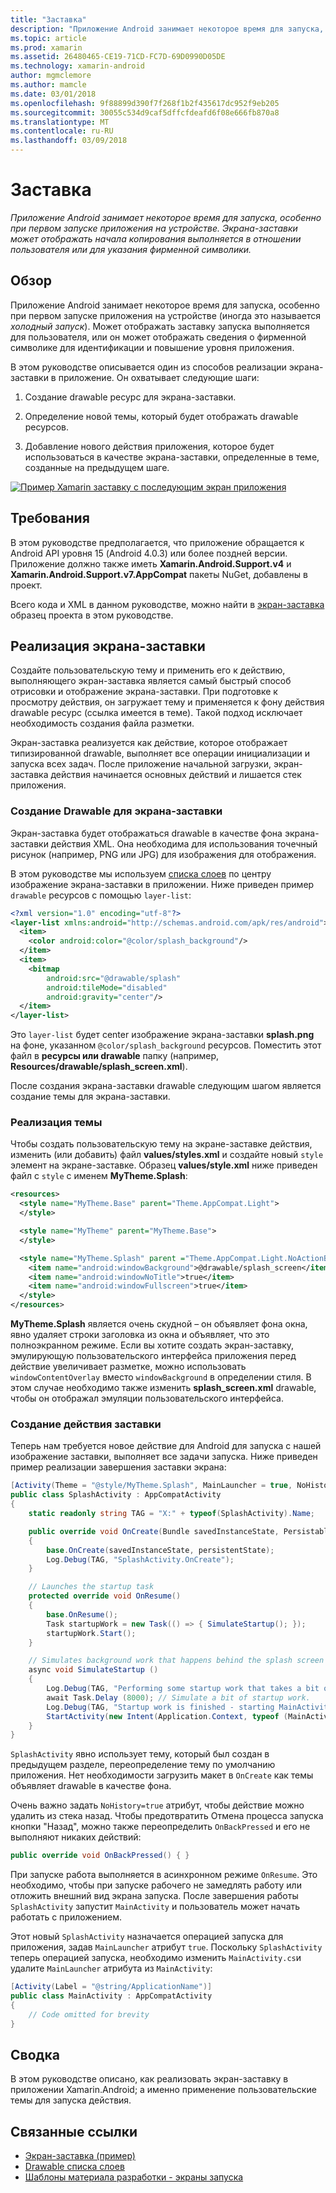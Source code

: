 ```yaml
---
title: "Заставка"
description: "Приложение Android занимает некоторое время для запуска, особенно при первом запуске приложения на устройстве. Экрана-заставки может отображать начала копирования выполняется в отношении пользователя или для указания фирменной символики."
ms.topic: article
ms.prod: xamarin
ms.assetid: 26480465-CE19-71CD-FC7D-69D0990D05DE
ms.technology: xamarin-android
author: mgmclemore
ms.author: mamcle
ms.date: 03/01/2018
ms.openlocfilehash: 9f88899d390f7f268f1b2f435617dc952f9eb205
ms.sourcegitcommit: 30055c534d9caf5dffcfdeafd6f08e666fb870a8
ms.translationtype: MT
ms.contentlocale: ru-RU
ms.lasthandoff: 03/09/2018
---
```

# <a name="splash-screen"></a>Заставка

_Приложение Android занимает некоторое время для запуска, особенно при первом запуске приложения на устройстве. Экрана-заставки может отображать начала копирования выполняется в отношении пользователя или для указания фирменной символики._


## <a name="overview"></a>Обзор

Приложение Android занимает некоторое время для запуска, особенно при первом запуске приложения на устройстве (иногда это называется _холодный запуск_). Может отображать заставку запуска выполняется для пользователя, или он может отображать сведения о фирменной символике для идентификации и повышение уровня приложения.

В этом руководстве описывается один из способов реализации экрана-заставки в приложение. Он охватывает следующие шаги:

1.  Создание drawable ресурс для экрана-заставки.

2.  Определение новой темы, который будет отображать drawable ресурсов.

3.  Добавление нового действия приложения, которое будет использоваться в качестве экрана-заставки, определенные в теме, созданные на предыдущем шаге.

[![Пример Xamarin заставку с последующим экран приложения](splash-screen-images/splashscreen-01-sml.png)](splash-screen-images/splashscreen-01.png#lightbox)


## <a name="requirements"></a>Требования

В этом руководстве предполагается, что приложение обращается к Android API уровня 15 (Android 4.0.3) или более поздней версии. Приложение должно также иметь **Xamarin.Android.Support.v4** и **Xamarin.Android.Support.v7.AppCompat** пакеты NuGet, добавлены в проект.

Всего кода и XML в данном руководстве, можно найти в [экран-заставка](https://developer.xamarin.com/samples/monodroid/SplashScreen) образец проекта в этом руководстве.


## <a name="implementing-a-splash-screen"></a>Реализация экрана-заставки

Создайте пользовательскую тему и применить его к действию, выполняющего экран-заставка является самый быстрый способ отрисовки и отображение экрана-заставки. При подготовке к просмотру действия, он загружает тему и применяется к фону действия drawable ресурс (ссылка имеется в теме). Такой подход исключает необходимость создания файла разметки.

Экран-заставка реализуется как действие, которое отображает типизированной drawable, выполняет все операции инициализации и запуска всех задач. После приложение начальной загрузки, экран-заставка действия начинается основных действий и лишается стек приложения.


### <a name="creating-a-drawable-for-the-splash-screen"></a>Создание Drawable для экрана-заставки

Экран-заставка будет отображаться drawable в качестве фона экрана-заставки действия XML. Она необходима для использования точечный рисунок (например, PNG или JPG) для изображения для отображения.

В этом руководстве мы используем [списка слоев](http://developer.android.com/guide/topics/resources/drawable-resource.html#LayerList) по центру изображение экрана-заставки в приложении. Ниже приведен пример `drawable` ресурсов с помощью `layer-list`:

```xml
<?xml version="1.0" encoding="utf-8"?>
<layer-list xmlns:android="http://schemas.android.com/apk/res/android">
  <item>
    <color android:color="@color/splash_background"/>
  </item>
  <item>
    <bitmap
        android:src="@drawable/splash"
        android:tileMode="disabled"
        android:gravity="center"/>
  </item>
</layer-list>
```

Это `layer-list` будет center изображение экрана-заставки **splash.png** на фоне, указанном `@color/splash_background` ресурсов.
Поместить этот файл в **ресурсы или drawable** папку (например, **Resources/drawable/splash_screen.xml**).

После создания экрана-заставки drawable следующим шагом является создание темы для экрана-заставки.


### <a name="implementing-a-theme"></a>Реализация темы

Чтобы создать пользовательскую тему на экране-заставке действия, изменить (или добавить) файл **values/styles.xml** и создайте новый `style` элемент на экране-заставке. Образец **values/style.xml** ниже приведен файл с `style` с именем **MyTheme.Splash**:

```xml
<resources>
  <style name="MyTheme.Base" parent="Theme.AppCompat.Light">
  </style>

  <style name="MyTheme" parent="MyTheme.Base">
  </style>

  <style name="MyTheme.Splash" parent ="Theme.AppCompat.Light.NoActionBar">
    <item name="android:windowBackground">@drawable/splash_screen</item>
    <item name="android:windowNoTitle">true</item>
    <item name="android:windowFullscreen">true</item>
  </style>
</resources>
```

**MyTheme.Splash** является очень скудной &ndash; он объявляет фона окна, явно удаляет строки заголовка из окна и объявляет, что это полноэкранном режиме. Если вы хотите создать экран-заставку, эмулирующую пользовательского интерфейса приложения перед действие увеличивает разметке, можно использовать `windowContentOverlay` вместо `windowBackground` в определении стиля. В этом случае необходимо также изменить **splash_screen.xml** drawable, чтобы он отображал эмуляции пользовательского интерфейса.


### <a name="create-a-splash-activity"></a>Создание действия заставки

Теперь нам требуется новое действие для Android для запуска с нашей изображение заставки, выполняет все задачи запуска. Ниже приведен пример реализации завершения заставки экрана:

```csharp
[Activity(Theme = "@style/MyTheme.Splash", MainLauncher = true, NoHistory = true)]
public class SplashActivity : AppCompatActivity
{
    static readonly string TAG = "X:" + typeof(SplashActivity).Name;

    public override void OnCreate(Bundle savedInstanceState, PersistableBundle persistentState)
    {
        base.OnCreate(savedInstanceState, persistentState);
        Log.Debug(TAG, "SplashActivity.OnCreate");
    }

    // Launches the startup task
    protected override void OnResume()
    {
        base.OnResume();
        Task startupWork = new Task(() => { SimulateStartup(); });
        startupWork.Start();
    }

    // Simulates background work that happens behind the splash screen
    async void SimulateStartup ()
    {
        Log.Debug(TAG, "Performing some startup work that takes a bit of time.");
        await Task.Delay (8000); // Simulate a bit of startup work.
        Log.Debug(TAG, "Startup work is finished - starting MainActivity.");
        StartActivity(new Intent(Application.Context, typeof (MainActivity)));
    }
}
```

`SplashActivity` явно использует тему, который был создан в предыдущем разделе, переопределение тему по умолчанию приложения.
Нет необходимости загрузить макет в `OnCreate` как темы объявляет drawable в качестве фона.

Очень важно задать `NoHistory=true` атрибут, чтобы действие можно удалить из стека назад. Чтобы предотвратить Отмена процесса запуска кнопки "Назад", можно также переопределить `OnBackPressed` и его не выполняют никаких действий:

```csharp
public override void OnBackPressed() { }
```

При запуске работа выполняется в асинхронном режиме `OnResume`. Это необходимо, чтобы при запуске рабочего не замедлять работу или отложить внешний вид экрана запуска. После завершения работы `SplashActivity` запустит `MainActivity` и пользователь может начать работать с приложением.

Этот новый `SplashActivity` назначается операцией запуска для приложения, задав `MainLauncher` атрибут `true`. Поскольку `SplashActivity` теперь операцией запуска, необходимо изменить `MainActivity.cs`и удалите `MainLauncher` атрибута из `MainActivity`:

```csharp
[Activity(Label = "@string/ApplicationName")]
public class MainActivity : AppCompatActivity
{
    // Code omitted for brevity
}
```


## <a name="summary"></a>Сводка

В этом руководстве описано, как реализовать экран-заставку в приложении Xamarin.Android; а именно применение пользовательские темы для запуска действия.


## <a name="related-links"></a>Связанные ссылки

- [Экран-заставка (пример)](https://developer.xamarin.com/samples/monodroid/SplashScreen)
- [Drawable списка слоев](http://developer.android.com/guide/topics/resources/drawable-resource.html#LayerList)
- [ Шаблоны материала разработки - экраны запуска](https://www.google.com/design/spec/patterns/launch-screens.html)
